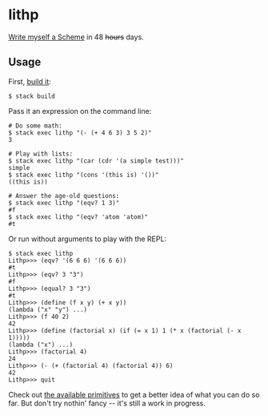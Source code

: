 # lithp

[Write myself a
Scheme](https://en.wikibooks.org/wiki/Write_Yourself_a_Scheme_in_48_Hours) in
48 ~~hours~~ days.

## Usage

First, [build it](https://docs.haskellstack.org/en/stable/#how-to-install-stack):

```
$ stack build
```

Pass it an expression on the command line:

```
# Do some math:
$ stack exec lithp "(- (+ 4 6 3) 3 5 2)"
3

# Play with lists:
$ stack exec lithp "(car (cdr '(a simple test)))"
simple
$ stack exec lithp "(cons '(this is) '())"
((this is))

# Answer the age-old questions:
$ stack exec lithp "(eqv? 1 3)"
#f
$ stack exec lithp "(eqv? 'atom 'atom)"
#t
```

Or run without arguments to play with the REPL:

```
$ stack exec lithp
Lithp>>> (eqv? '(6 6 6) '(6 6 6))
#t
Lithp>>> (eqv? 3 "3")
#f
Lithp>>> (equal? 3 "3")
#t
Lithp>>> (define (f x y) (+ x y))
(lambda ("x" "y") ...)
Lithp>>> (f 40 2)
42
Lithp>>> (define (factorial x) (if (= x 1) 1 (* x (factorial (- x 1)))))
(lambda ("x") ...)
Lithp>>> (factorial 4)
24
Lithp>>> (- (+ (factorial 4) (factorial 4)) 6)
42
Lithp>>> quit
```

Check out [the available primitives](https://github.com/keithfancher/lithp/blob/master/src/Primitives.hs)
to get a better idea of what you can do so far. But don't try nothin' fancy --
it's still a work in progress.
